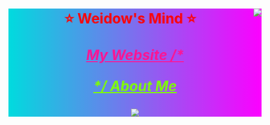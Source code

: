 <!--
 * @Author: Weidows
 * @Date: 2020-07-27 10:28:29
 * @LastEditors: Weidows
 * @LastEditTime: 2020-12-01 19:02:06
 * @FilePath: \Weidows\Others\test.md
 * 这个markdown是显示在github-profile界面上的
-->


<div align="center" style="background-color: #00dbde;background-image: linear-gradient(90deg, #00dbde 0%, #fc00ff 100%);">
  <!-- 常用语言 -->
  <!-- <img src="https://github-readme-stats.vercel.app/api/top-langs/?username=Weidows&langs_count=8&theme=tokyonight&layout=compact" /> -->
  <!-- 评级 -->
  <img align="right" src="https://github-readme-stats.vercel.app/api?username=Weidows&show_icons=true&theme=synthwave" />
  <!-- Website badge -->
  <!-- <p align="center">
  <a href="https://www.anandmainali.com.np" target="_blank"><img alt="Website" src="https://img.shields.io/badge/Website-www.anandmainali.com.np-blue?style=flat&logo=google-chrome"></a>
  </p> -->

  <h1 style="color:red;">

  ⭐️ Weidow's Mind ⭐️

  <a href="https://weidows.github.io" target="_blank" style="color:deeppink;">_My Website /*_</a>

  <a href="https://weidows.github.io/About-me" target="_blank" style="color:chartreuse;">_*/ About Me_</a>
  <!-- 访问计数 -->
  <img src="https://profile-counter.glitch.me/{Weidows}/count.svg" />
  </h1>
</div>
